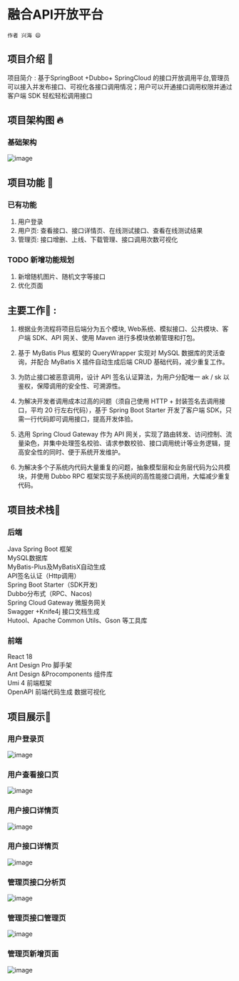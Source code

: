 # 融合API开放平台
`作者 兴海 😄`
## 项目介绍 📢
项目简介 : 基于SpringBoot +Dubbo+ SpringCloud 的接口开放调用平台,管理员可以接入并发布接口、可视化各接口调用情况；用户可以开通接口调用权限并通过客户端 SDK 轻松轻松调用接口
## 项目架构图 🔥
### 基础架构
![image](https://github.com/gitgg021/CC-API/blob/master/images/架构图.png)
## 项目功能 🎊
### 已有功能
1. 用户登录
2. 用户页: 查看接口、接口详情页、在线测试接口、查看在线测试结果
3. 管理页: 接口增删、上线、下载管理、接口调用次数可视化
### TODO 新增功能规划
1. 新增随机图片、随机文字等接口
2. 优化页面
## 主要工作🎊 :
1. 根据业务流程将项目后端分为五个模块, Web系统、模拟接口、公共模块、客户端 SDK、API 网关、使用 Maven 进行多模块依赖管理和打包。

2. 基于 MyBatis Plus 框架的 QueryWrapper 实现对 MySQL 数据库的灵活查询，并配合 MyBatis X 插件自动生成后端 CRUD 基础代码，减少重复工作。

3. 为防止接口被恶意调用，设计 API 签名认证算法，为用户分配唯一 ak / sk 以鉴权，保障调用的安全性、可溯源性。

4. 为解决开发者调用成本过高的问题（须自己使用 HTTP + 封装签名去调用接口，平均 20 行左右代码），基于 Spring Boot Starter 开发了客户端 SDK，只需一行代码即可调用接口，提高开发体验。

5. 选用 Spring Cloud Gateway 作为 API 网关，实现了路由转发、访问控制、流量染色，并集中处理签名校验、请求参数校验、接口调用统计等业务逻辑，提高安全性的同时、便于系统开发维护。

6. 为解决多个子系统内代码大量重复的问题，抽象模型层和业务层代码为公共模块，并使用 Dubbo RPC 框架实现子系统间的高性能接口调用，大幅减少重复代码。


## 项目技术栈🎊
### 后端
Java Spring Boot 框架  
MySQL数据库  
MyBatis-Plus及MyBatisX自动生成  
API签名认证（Http调用）  
Spring Boot Starter（SDK开发)  
Dubbo分布式（RPC、Nacos)  
Spring Cloud Gateway 微服务网关  
Swagger +Knife4j 接口文档生成   
Hutool、Apache Common Utils、Gson 等工具库   

### 前端
React 18  
Ant Design Pro 脚手架  
Ant Design &Procomponents 组件库  
Umi 4 前端框架  
OpenAPI 前端代码生成
数据可视化
## 项目展示🎊
### 用户登录页
![image](https://github.com/gitgg021/CC-API/blob/master/images/用户登录页.png)
### 用户查看接口页
![image](https://github.com/gitgg021/CC-API/blob/master/images/用户查看接口页.png)
### 用户接口详情页
![image](https://github.com/gitgg021/CC-API/blob/master/images/用户接口详情页.png)
### 用户接口详情页
![image](https://github.com/gitgg021/CC-API/blob/master/images/用户接口详情页.png)
### 管理页接口分析页
![image](https://github.com/gitgg021/CC-API/blob/master/images/管理页接口分析页.png)
### 管理页接口管理页
![image](https://github.com/gitgg021/CC-API/blob/master/images/管理页接口管理页.png)
### 管理页新增页面
![image](https://github.com/gitgg021/CC-API/blob/master/images/管理页新增页面.png)
